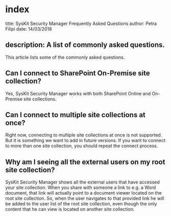 # index

title: SysKit Security Manager Frequently Asked Questions author: Petra Filipi date: 14/03/2018

## description: A list of commonly asked questions.

This article lists some of the commonly asked questions.

## Can I connect to SharePoint On-Premise site collection?

Yes, SysKit Security Manager works with both SharePoint Online and On-Premise site collections.

## Can I connect to multiple site collections at once?

Right now, connecting to multiple site collections at once is not supported. But it is something we want to add in future versions. If you want to connect to more than one site collection, you should repeat the connect process.

## Why am I seeing all the external users on my root site collection?

SysKit Security Manager shows all the external users that have accessed your site collection. When you share with someone a link to e.g. a Word document, that link will actually point to a document viewer located on the root site collection. So, when the user navigates to that provided link he will be added to the user list of the root site collection, even though the only content that he can view is located on another site collection.

